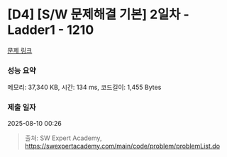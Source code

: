 # [D4] [S/W 문제해결 기본] 2일차 - Ladder1 - 1210 

[문제 링크](https://swexpertacademy.com/main/code/problem/problemDetail.do?contestProbId=AV14ABYKADACFAYh) 

### 성능 요약

메모리: 37,340 KB, 시간: 134 ms, 코드길이: 1,455 Bytes

### 제출 일자

2025-08-10 00:26



> 출처: SW Expert Academy, https://swexpertacademy.com/main/code/problem/problemList.do